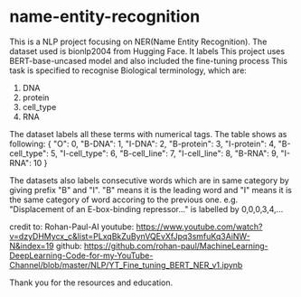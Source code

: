 # name-entity-recognition
This is a NLP project focusing on NER(Name Entity Recognition). 
The dataset used is bionlp2004 from Hugging Face. It labels 
This project uses BERT-base-uncased model and also included the fine-tuning process
This task is specified to recognise Biological terminology, which are:
1. DNA
2. protein
3. cell_type
4. RNA

The dataset labels all these terms with numerical tags. The table shows as following:
{
    "O": 0,
    "B-DNA": 1,
    "I-DNA": 2,
    "B-protein": 3,
    "I-protein": 4,
    "B-cell_type": 5,
    "I-cell_type": 6,
    "B-cell_line": 7,
    "I-cell_line": 8,
    "B-RNA": 9,
    "I-RNA": 10
}

The datasets also labels consecutive words which are in same category by giving prefix "B" and "I".
"B" means it is the leading word and "I" means it is the same category of word accoring to the previous one.
e.g. "Displacement of an E-box-binding repressor..." is labelled by 0,0,0,3,4,...



credit to: Rohan-Paul-AI
youtube: https://www.youtube.com/watch?v=dzyDHMycx_c&list=PLxqBkZuBynVQEvXfJpq3smfuKq3AiNW-N&index=19
github: https://github.com/rohan-paul/MachineLearning-DeepLearning-Code-for-my-YouTube-Channel/blob/master/NLP/YT_Fine_tuning_BERT_NER_v1.ipynb

Thank you for the resources and education. 
